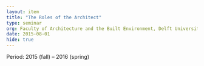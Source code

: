 ```yaml
---
layout: item
title: "The Roles of the Architect"
type: seminar
org: Faculty of Architecture and the Built Environment, Delft University of Technology
date: 2015-08-01
hide: true
---
```

Period: 2015 (fall) – 2016 (spring)